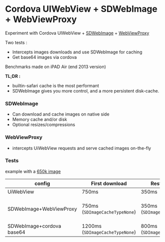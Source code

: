 
# Cordova UIWebView + SDWebImage + WebViewProxy

Experiment with Cordova UIWebView + [SDWebImage](https://github.com/rs/SDWebImage) + [WebViewProxy](https://github.com/marcuswestin/WebViewProxy)

Two tests :

 - Intercepts images downloads and use SDWebImage for caching
 - Get base64 images via cordova

Benchmarks made on iPAD Air (end 2013 version)

**TL;DR :**
 - builtin-safari cache is the most performant
 - SDWebImage gives you more control, and a more persistent disk-cache.

### SDWebImage

 - Can download and cache images on native side
 - Memory cache and/or disk
 - Optional resizes/compressions

### WebViewProxy

 - intercepts UiWebView requests and serve cached images on-the-fly

### Tests

example with a [650k image](http://img0.mxstatic.com/wallpapers/232ae79ed2a5532d717cf361adc7af0d_large.jpeg)


| config | First download |  Restore cache |  Re-display |
|-------|----------|--------|-------|
| UiWebView  | 750ms | 350ms | 10ms |
| SDWebImage+WebViewProxy | 750ms (`SDImageCacheTypeNone`)| 350ms  (`SDImageCacheTypeDisk`)| 150ms (`SDImageCacheTypeMemory`) or 10ms (with force safari cache) |
| SDWebImage+cordova base64 | 1200ms (`SDImageCacheTypeNone`)| 800ms  (`SDImageCacheTypeDisk`)| 500ms (`SDImageCacheTypeMemory`) |
